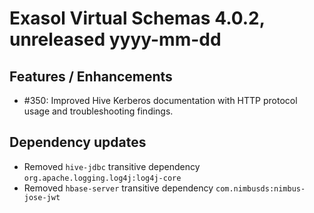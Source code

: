 # Exasol Virtual Schemas 4.0.2, unreleased yyyy-mm-dd

## Features / Enhancements

* #350: Improved Hive Kerberos documentation with HTTP protocol usage and
  troubleshooting findings.

## Dependency updates

* Removed `hive-jdbc` transitive dependency `org.apache.logging.log4j:log4j-core`
* Removed `hbase-server` transitive dependency `com.nimbusds:nimbus-jose-jwt`
